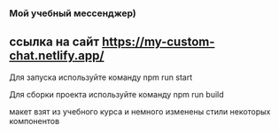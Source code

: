 ### Мой учебный мессенджер)

## ссылка на сайт https://my-custom-chat.netlify.app/

Для запуска используйте команду npm run start

Для сборки проекта используйте команду npm run build

макет взят из учебного курса и немного изменены стили некоторых компонентов
